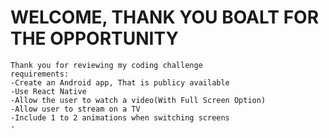 # WELCOME, THANK YOU BOALT FOR THE OPPORTUNITY


```
Thank you for reviewing my coding challenge
requirements:
-Create an Android app, That is publicy available
-Use React Native
-Allow the user to watch a video(With Full Screen Option) 
-Allow user to stream on a TV
-Include 1 to 2 animations when switching screens
-
```


